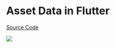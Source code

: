 # Asset Data in Flutter

[Source Code](../source/asset-data-in-flutter.dart)

![](../images/asset-data-in-flutter.jpg)
